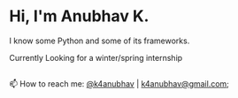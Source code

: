 # Hi, I'm Anubhav K. 
<!-- Why are you here? -->


I know some <!-- I don't know grammar --> Python and some of its frameworks.


Currently Looking for a winter/spring internship

<!--

## Well, I like music, a little too much.

### I'm Currently listening to Something
<a href="https://api.k4anubhav.com/spotify/161e45d6-77bd-4317-ab2d-8f90d1ed924e/current-track/redirect/" target="_blank">
 <img src="https://api.k4anubhav.com/spotify/161e45d6-77bd-4317-ab2d-8f90d1ed924e/current-track/banner/">
</a>
-->
 

##
📫 How to reach me: [@k4anubhav](https://t.me/k4anubhav) | [k4anubhav@gmail.com](mailto:k4anubhav@gmail.com?body=Hey%2C%20I%20just%20found%20you%20via%20your%20github%20profile.);

##

<!--
##### ps: i'm not obsessed with cats.
-->

